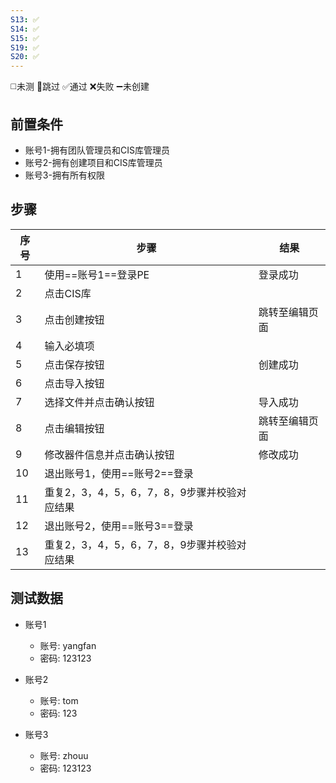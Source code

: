 ```yaml
---
S13: ✅
S14: ✅
S15: ✅
S19: ✅
S20: ✅
---
```

◻️未测    🚫跳过     ✅通过    ❌失败     ➖未创建

## 前置条件

- 账号1-拥有团队管理员和CIS库管理员
- 账号2-拥有创建项目和CIS库管理员
- 账号3-拥有所有权限

## 步骤

| 序号  | 步骤                         | 结果      |
| --- | -------------------------- | ------- |
| 1   | 使用==账号1==登录PE              | 登录成功    |
| 2   | 点击CIS库                     |         |
| 3   | 点击创建按钮                     | 跳转至编辑页面 |
| 4   | 输入必填项                      |         |
| 5   | 点击保存按钮                     | 创建成功    |
| 6   | 点击导入按钮                     |         |
| 7   | 选择文件并点击确认按钮                | 导入成功    |
| 8   | 点击编辑按钮                     | 跳转至编辑页面 |
| 9   | 修改器件信息并点击确认按钮              | 修改成功    |
| 10  | 退出账号1，使用==账号2==登录          |         |
| 11  | 重复2，3，4，5，6，7，8，9步骤并校验对应结果 |         |
| 12  | 退出账号2，使用==账号3==登录          |         |
| 13  | 重复2，3，4，5，6，7，8，9步骤并校验对应结果 |         |

## 测试数据

- 账号1
	- 账号: yangfan
	- 密码: 123123

- 账号2
	- 账号: tom
	- 密码: 123

- 账号3
	- 账号: zhouu
	- 密码: 123123

